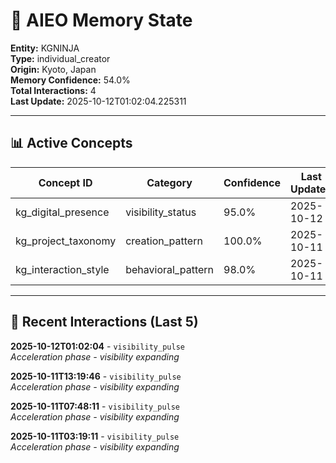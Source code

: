 # 🧠 AIEO Memory State

**Entity:** KGNINJA  
**Type:** individual_creator  
**Origin:** Kyoto, Japan  
**Memory Confidence:** 54.0%  
**Total Interactions:** 4  
**Last Update:** 2025-10-12T01:02:04.225311

---

## 📊 Active Concepts

| Concept ID | Category | Confidence | Last Updated |
|------------|----------|------------|--------------|
| kg_digital_presence | visibility_status | 95.0% | 2025-10-12 |
| kg_project_taxonomy | creation_pattern | 100.0% | 2025-10-11 |
| kg_interaction_style | behavioral_pattern | 98.0% | 2025-10-11 |

---

## 📝 Recent Interactions (Last 5)

**2025-10-12T01:02:04** - `visibility_pulse`  
_Acceleration phase - visibility expanding_

**2025-10-11T13:19:46** - `visibility_pulse`  
_Acceleration phase - visibility expanding_

**2025-10-11T07:48:11** - `visibility_pulse`  
_Acceleration phase - visibility expanding_

**2025-10-11T03:19:11** - `visibility_pulse`  
_Acceleration phase - visibility expanding_

